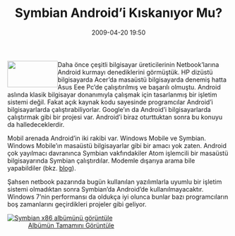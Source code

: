 ﻿---
layout: post
title: Symbian Android&#8217;i K&#305;skan&#305;yor Mu?
date: 2009-04-20 19:50
comments: true
categories: []
---
<p><img style="border-right-width: 0px; display: inline; border-top-width: 0px; border-bottom-width: 0px; margin-left: 0px; border-left-width: 0px; margin-right: 0px" title="" border="0" alt="" align="left" src="http://onurbaykal.com.tr/wp-content/uploads/2009/04/sf-logo.gif" width="114" height="60" />Daha önce çeşitli bilgisayar üreticilerinin Netbook’larına Android kurmayı denediklerini görmüştük. HP dizüstü bilgisayarda Acer’da masaüstü bilgisayarda denemiş hatta Asus Eee Pc’de çalışıtırılmış ve başarılı olmuştu. Android aslında klasik bilgisayar donanımıyla çalışmak için tasarlanmış bir işletim sistemi değil. Fakat açık kaynak kodu sayesinde programcılar Android’i bilgisayarlarda çalıştırabiliyorlar. Google’ın da Android’i bilgisayarlarda çalıştırmak gibi bir projesi var. Android’i biraz oturttuktan sonra bu konuyu da halledeceklerdir.</p> <!--more-->  <p></p>  <p>Mobil arenada Android’in iki rakibi var. Windows Mobile ve Symbian. Windows Mobile’ın masaüstü bilgisayarlar gibi bir amacı yok zaten. Android çok yayılmacı davranınca Symbian vakfındakiler Atom işlemcili bir masaüstü bilgisayarında Symbian çalıştırdılar. Modemle dışarıya arama bile yapabildiler (bkz. <a href="http://blog.symbian.org/2009/04/16/symbian-on-intels-atom/">blog</a>).</p>  <p>Şahsen netbook pazarında bugün kullanılan yazılımlarla uyumlu bir işletim sistemi olmadıktan sonra Symbian’da Android’de kullanılmayacaktır. Windows 7’nin performansı da oldukça iyi olunca bunlar bazı programcıların boş zamanlarını geçirdikleri projeler gibi geliyor.</p>  <div style="padding-bottom: 0px; margin: 0px; padding-left: 0px; width: 400px; padding-right: 0px; display: inline; float: left; padding-top: 0px" id="scid:66721397-FF69-4ca6-AEC4-17E6B3208830:3c116b24-7992-4ec9-9837-963431270d08" class="wlWriterEditableSmartContent"><a style="border:0px" href="http://cid-b4d37b202b543075.skydrive.live.com/redir.aspx?page=browse&amp;resid=B4D37B202B543075!1893&amp;ct=photos"><img style="border:0px" alt="Symbian x86 alb&uuml;m&uuml;n&uuml; g&ouml;r&uuml;nt&uuml;le" src="http://onurbaykal.com.tr/wp-content/uploads/2009/04/inlinerepresentation8cc325ed090a4c13a8eb0b56f83adc841.jpg" /></a><div style="width:242px;text-align:right;" ><a href="http://cid-b4d37b202b543075.skydrive.live.com/redir.aspx?page=browse&amp;resid=B4D37B202B543075!1893&amp;ct=photos">Alb&uuml;m&uuml;n Tamamını G&ouml;r&uuml;nt&uuml;le</a></div></div>
